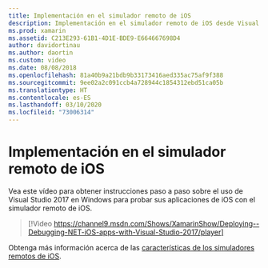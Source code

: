```yaml
---
title: Implementación en el simulador remoto de iOS
description: Implementación en el simulador remoto de iOS desde Visual Studio 2017 en Windows.
ms.prod: xamarin
ms.assetid: C213E293-61B1-4D1E-BDE9-E664667698D4
author: davidortinau
ms.author: daortin
ms.custom: video
ms.date: 08/08/2018
ms.openlocfilehash: 81a40b9a21bdb9b33173416aed335ac75af9f388
ms.sourcegitcommit: 9ee02a2c091ccb4a728944c1854312ebd51ca05b
ms.translationtype: HT
ms.contentlocale: es-ES
ms.lasthandoff: 03/10/2020
ms.locfileid: "73006314"
---
```

# <a name="deploy-to-the-remoted-ios-simulator"></a>Implementación en el simulador remoto de iOS

Vea este vídeo para obtener instrucciones paso a paso sobre el uso de Visual Studio 2017 en Windows para probar sus aplicaciones de iOS con el simulador remoto de iOS.

> [!Video https://channel9.msdn.com/Shows/XamarinShow/Deploying--Debugging-NET-iOS-apps-with-Visual-Studio-2017/player]

Obtenga más información acerca de las [características de los simuladores remotos de iOS](index.md).

